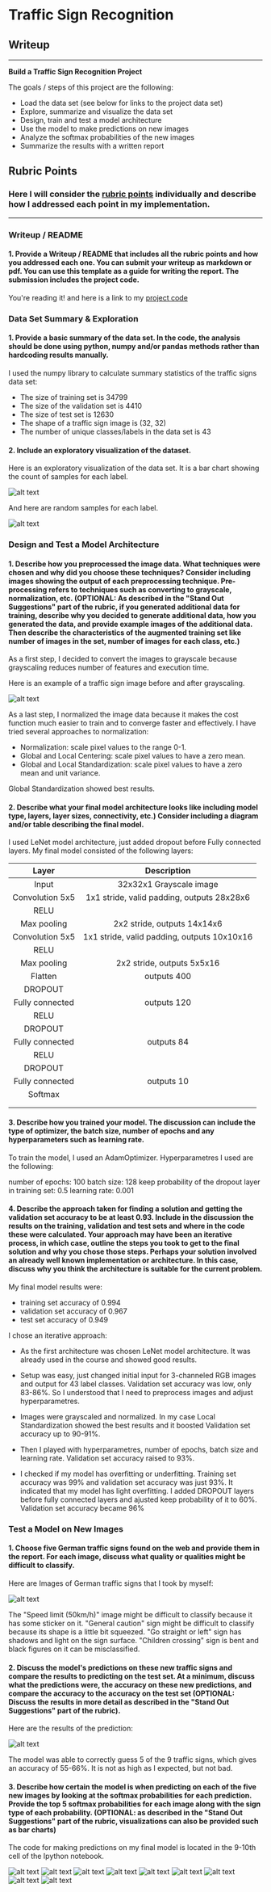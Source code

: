 # **Traffic Sign Recognition** 

## Writeup

---

**Build a Traffic Sign Recognition Project**

The goals / steps of this project are the following:
* Load the data set (see below for links to the project data set)
* Explore, summarize and visualize the data set
* Design, train and test a model architecture
* Use the model to make predictions on new images
* Analyze the softmax probabilities of the new images
* Summarize the results with a written report


[//]: # (Image References)

[image1]: ./examples/histogram.jpg "Histogram"
[image2]: ./examples/samples.jpg "Samples for each label"
[image3]: ./examples/grayscale.jpg "Grayscale"
[image4]: ./examples/test_images.jpg "Test images"
[image5]: ./examples/predictions.jpg "Predictions for test images"
[image6]: ./examples/top5_0.jpg "Top 5"
[image7]: ./examples/top5_1.jpg "Top 5"
[image8]: ./examples/top5_2.jpg "Top 5"
[image9]: ./examples/top5_3.jpg "Top 5"
[image10]: ./examples/top5_4.jpg "Top 5"
[image11]: ./examples/top5_5.jpg "Top 5"
[image12]: ./examples/top5_6.jpg "Top 5"
[image13]: ./examples/top5_7.jpg "Top 5"
[image14]: ./examples/top5_7.jpg "Top 5"


## Rubric Points
### Here I will consider the [rubric points](https://review.udacity.com/#!/rubrics/481/view) individually and describe how I addressed each point in my implementation.  

---
### Writeup / README

#### 1. Provide a Writeup / README that includes all the rubric points and how you addressed each one. You can submit your writeup as markdown or pdf. You can use this template as a guide for writing the report. The submission includes the project code.

You're reading it! and here is a link to my [project code](https://github.com/udacity/CarND-Traffic-Sign-Classifier-Project/blob/master/Traffic_Sign_Classifier.ipynb)

### Data Set Summary & Exploration

#### 1. Provide a basic summary of the data set. In the code, the analysis should be done using python, numpy and/or pandas methods rather than hardcoding results manually.

I used the numpy library to calculate summary statistics of the traffic
signs data set:

* The size of training set is 34799
* The size of the validation set is 4410
* The size of test set is 12630
* The shape of a traffic sign image is (32, 32)
* The number of unique classes/labels in the data set is 43

#### 2. Include an exploratory visualization of the dataset.

Here is an exploratory visualization of the data set. It is a bar chart showing the count of samples for each label.

![alt text][image1]

And here are random samples for each label.

![alt text][image2]

### Design and Test a Model Architecture

#### 1. Describe how you preprocessed the image data. What techniques were chosen and why did you choose these techniques? Consider including images showing the output of each preprocessing technique. Pre-processing refers to techniques such as converting to grayscale, normalization, etc. (OPTIONAL: As described in the "Stand Out Suggestions" part of the rubric, if you generated additional data for training, describe why you decided to generate additional data, how you generated the data, and provide example images of the additional data. Then describe the characteristics of the augmented training set like number of images in the set, number of images for each class, etc.)

As a first step, I decided to convert the images to grayscale because grayscaling reduces number of features and execution time.  

Here is an example of a traffic sign image before and after grayscaling.

![alt text][image3]

As a last step, I normalized the image data because it makes the cost function much easier to train and to converge faster and effectively.
I have tried several approaches to normalization:

- Normalization: scale pixel values to the range 0-1.
- Global and Local Centering: scale pixel values to have a zero mean.
- Global and Local Standardization: scale pixel values to have a zero mean and unit variance.

Global Standardization showed best results.




#### 2. Describe what your final model architecture looks like including model type, layers, layer sizes, connectivity, etc.) Consider including a diagram and/or table describing the final model.

I used LeNet model architecture, just added dropout before Fully connected layers. My final model consisted of the following layers:

| Layer         		|     Description	        					| 
|:---------------------:|:---------------------------------------------:| 
| Input         		| 32x32x1 Grayscale image  						| 
| Convolution 5x5     	| 1x1 stride, valid padding, outputs 28x28x6 	|
| RELU					|												|
| Max pooling	      	| 2x2 stride,  outputs 14x14x6  				|
| Convolution 5x5	    | 1x1 stride, valid padding, outputs 10x10x16	|
| RELU					|												|
| Max pooling	      	| 2x2 stride,  outputs 5x5x16   				|
| Flatten 				| outputs 400 									|
| DROPOUT 				|  												|
| Fully connected		| outputs 120									|
| RELU					|												|
| DROPOUT 				|  												|
| Fully connected		| outputs 84									|
| RELU					|												|
| DROPOUT 				|  												|
| Fully connected		| outputs 10									|
| Softmax				| 												|
|						|												|
|						|												|
 


#### 3. Describe how you trained your model. The discussion can include the type of optimizer, the batch size, number of epochs and any hyperparameters such as learning rate.

To train the model, I used an AdamOptimizer. Hyperparametres I used are the following:

number of epochs: 100
batch size: 128
keep probability of the dropout layer in training set: 0.5
learning rate: 0.001



#### 4. Describe the approach taken for finding a solution and getting the validation set accuracy to be at least 0.93. Include in the discussion the results on the training, validation and test sets and where in the code these were calculated. Your approach may have been an iterative process, in which case, outline the steps you took to get to the final solution and why you chose those steps. Perhaps your solution involved an already well known implementation or architecture. In this case, discuss why you think the architecture is suitable for the current problem.

My final model results were:
* training set accuracy of 0.994
* validation set accuracy of  0.967 
* test set accuracy of 0.949

I chose an iterative approach:

* As the first architecture was chosen LeNet model architecture. It was already used in the course and showed good results. 

* Setup was easy, just changed initial input for 3-channeled RGB images and output for 43 label classes. Validation set accuracy was low, only 83-86%. So I understood that I need to preprocess images and adjust hyperparametres.
* Images were grayscaled and normalized. In my case Local Standardization showed the best results and it boosted Validation set accuracy up to 90-91%.
* Then I played with hyperparametres, number of epochs, batch size and learning rate. Validation set accuracy raised to 93%.
* I checked if my model has overfitting or underfitting. Training set accuracy was 99% and validation set accuracy was just 93%. It indicated that my model has light overfitting. I added DROPOUT layers before fully connected layers and ajusted keep probability of it to 60%. Validation set accuracy became 96%


 

### Test a Model on New Images

#### 1. Choose five German traffic signs found on the web and provide them in the report. For each image, discuss what quality or qualities might be difficult to classify.

Here are Images of German traffic signs that I took by myself:

![alt text][image4]

The "Speed limit (50km/h)" image might be difficult to classify because it has some sticker on it. "General caution" sign might be difficult to classify because its shape is a little bit squeezed. "Go straight or left" sign has shadows and light on the sign surface. "Children crossing" sign is bent and black figures on it can be misclassified.

#### 2. Discuss the model's predictions on these new traffic signs and compare the results to predicting on the test set. At a minimum, discuss what the predictions were, the accuracy on these new predictions, and compare the accuracy to the accuracy on the test set (OPTIONAL: Discuss the results in more detail as described in the "Stand Out Suggestions" part of the rubric).

Here are the results of the prediction:

![alt text][image5]


The model was able to correctly guess 5 of the 9 traffic signs, which gives an accuracy of 55-66%. It is not as high as I expected, but not bad.

#### 3. Describe how certain the model is when predicting on each of the five new images by looking at the softmax probabilities for each prediction. Provide the top 5 softmax probabilities for each image along with the sign type of each probability. (OPTIONAL: as described in the "Stand Out Suggestions" part of the rubric, visualizations can also be provided such as bar charts)

The code for making predictions on my final model is located in the 9-10th cell of the Ipython notebook.

![alt text][image6]
![alt text][image7]
![alt text][image8]
![alt text][image9]
![alt text][image10]
![alt text][image11]
![alt text][image12]
![alt text][image13]
![alt text][image14]



